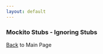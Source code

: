 ```yaml
---
layout: default
---
```


### Mockito Stubs - Ignoring Stubs

[Back](/mockito-crafting-code) to Main Page
